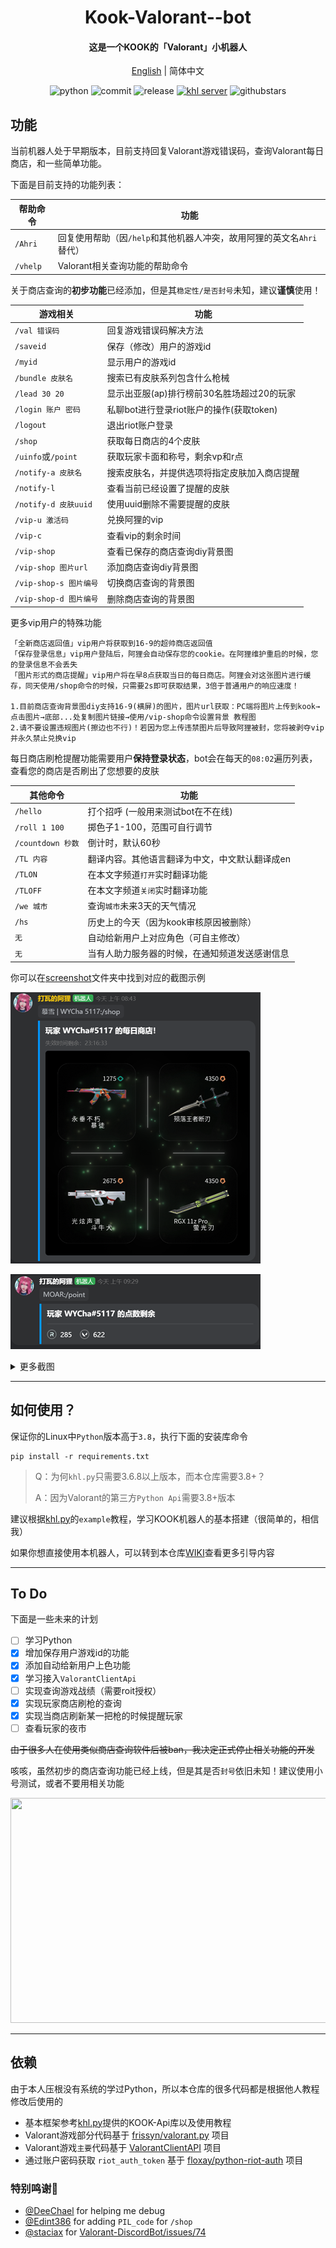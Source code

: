 


<h1 align="center">Kook-Valorant--bot</h1>


<h4 align="center">这是一个KOOK的「Valorant」小机器人</h4>



<div align="center">

[English](./README_EN.md) | 简体中文


![python](https://img.shields.io/badge/Python-3.8%2B-green) ![commit](https://img.shields.io/github/last-commit/Aewait/Valorant-kaiheila-bot) ![release](https://img.shields.io/github/v/release/Aewait/Valorant-kaiheila-bot)
[![khl server](https://www.kaiheila.cn/api/v3/badge/guild?guild_id=3566823018281801&style=3)](https://kaihei.co/oqz7Xg) ![githubstars](https://img.shields.io/github/stars/Aewait/Valorant-kaiheila-bot?style=social)
</div>

## 功能
当前机器人处于早期版本，目前支持回复Valorant游戏错误码，查询Valorant每日商店，和一些简单功能。

下面是目前支持的功能列表：

| 帮助命令      | 功能                                       |
| ------------- | ------------------------------------------ |
| `/Ahri`           | 回复使用帮助（因`/help`和其他机器人冲突，故用阿狸的英文名`Ahri`替代） |
| `/vhelp` | Valorant相关查询功能的帮助命令                     |

关于商店查询的**初步功能**已经添加，但是其`稳定性/是否封号`未知，建议**谨慎**使用！


| 游戏相关      | 功能                                       |
| ------------- | ------------------------------------------ |
| `/val 错误码` | 回复游戏错误码解决方法                     |
| `/saveid`     | 保存（修改）用户的游戏id                   |
| `/myid`       | 显示用户的游戏id                           |
| `/bundle 皮肤名`  | 搜索已有皮肤系列包含什么枪械               |
| `/lead 30 20` | 显示出亚服(ap)排行榜前30名胜场超过20的玩家 |
| `/login 账户 密码` | 私聊bot进行登录riot账户的操作(获取token) |
| `/logout` | 退出riot账户登录 |
| `/shop` | 获取每日商店的4个皮肤 |
| `/uinfo`或`/point` | 获取玩家卡面和称号，剩余vp和r点 |
| `/notify-a 皮肤名` | 搜索皮肤名，并提供选项将指定皮肤加入商店提醒 |
| `/notify-l` | 查看当前已经设置了提醒的皮肤 |
| `/notify-d 皮肤uuid` | 使用uuid删除不需要提醒的皮肤 |
| `/vip-u 激活码` |兑换阿狸的vip |
| `/vip-c` | 查看vip的剩余时间 |
| `/vip-shop` | 查看已保存的商店查询diy背景图 |
| `/vip-shop 图片url` | 添加商店查询diy背景图  |
| `/vip-shop-s 图片编号` | 切换商店查询的背景图 |
| `/vip-shop-d 图片编号` | 删除商店查询的背景图 |

更多vip用户的特殊功能
~~~
「全新商店返回值」vip用户将获取到16-9的超帅商店返回值
「保存登录信息」vip用户登陆后，阿狸会自动保存您的cookie。在阿狸维护重启的时候，您的登录信息不会丢失
「图片形式的商店提醒」vip用户将在早8点获取当日的每日商店。阿狸会对这张图片进行缓存，同天使用/shop命令的时候，只需要2s即可获取结果，3倍于普通用户的响应速度！

1.目前商店查询背景图diy支持16-9(横屏)的图片，图片url获取：PC端将图片上传到kook→点击图片→底部...处复制图片链接→使用/vip-shop命令设置背景 教程图
2.请不要设置违规图片(擦边也不行)！若因为您上传违禁图片后导致阿狸被封，您将被剥夺vip并永久禁止兑换vip
~~~
每日商店刷枪提醒功能需要用户**保持登录状态**，bot会在每天的`08:02`遍历列表，查看您的商店是否刷出了您想要的皮肤

| 其他命令    | 功能                                                         |
| ----------------- | ------------------------------------------------------------ |
| `/hello`          | 打个招呼 (一般用来测试bot在不在线)                                                 |
| `/roll 1 100`     | 掷色子1-100，范围可自行调节                                  |
| `/countdown 秒数` | 倒计时，默认60秒                                             |
| `/TL 内容` | 翻译内容。其他语言翻译为中文，中文默认翻译成en |
| `/TLON` | 在本文字频道`打开`实时翻译功能 |
| `/TLOFF` | 在本文字频道`关闭`实时翻译功能 |
| `/we 城市` | 查询`城市`未来3天的天气情况 |
| `/hs` | 历史上的今天（因为kook审核原因被删除） |
|         `无`         | 自动给新用户上对应角色（可自主修改）                           |
| `无` | 当有人助力服务器的时候，在通知频道发送感谢信息 |

你可以在[screenshot](./screenshot)文件夹中找到对应的截图示例

![image](./screenshot/daily_shop.png)

![image](./screenshot/points.png)

<details>
<summary>更多截图</summary>
<img src="./screenshot/bundle.png" alt="bundle">
<img src="./screenshot/lead.png" alt="leaderborad">
<img src="./screenshot/uinfo.png" alt="uinfo">
<img src="./screenshot/weather.png" alt="we">
</details>

----

## 如何使用？

保证你的Linux中`Python`版本高于`3.8`，执行下面的安装库命令

~~~
pip install -r requirements.txt
~~~

> Q：为何`khl.py`只需要3.6.8以上版本，而本仓库需要3.8+？
>
> A：因为Valorant的第三方`Python Api`需要3.8+版本

建议根据[khl.py](https://github.com/TWT233/khl.py)的`example`教程，学习KOOK机器人的基本搭建（很简单的，相信我）

如果你想直接使用本机器人，可以转到本仓库[WIKI](https://github.com/Aewait/Valorant-kaiheila-bot/wiki)查看更多引导内容

----

## To Do

下面是一些未来的计划

- [ ] 学习Python
- [x] 增加保存用户游戏id的功能
- [x] 添加自动给新用户上色功能
- [x] 学习接入`ValorantClientApi`
- [ ] 实现查询游戏战绩（需要roit授权）
- [x] 实现玩家商店刷枪的查询
- [x] 实现当商店刷新某一把枪的时候提醒玩家
- [ ] 查看玩家的夜市

~~由于很多人在使用类似商店查询软件后被ban，我决定正式停止相关功能的开发~~

咳咳，虽然初步的商店查询功能已经上线，但是其是否`封号`依旧未知！建议使用小号测试，或者不要用相关功能

<img src="https://s1.ax1x.com/2022/07/07/jwNGMF.png" width="510px" height="360px"/>

----

## 依赖

由于本人压根没有系统的学过Python，所以本仓库的很多代码都是根据他人教程修改后使用的
* 基本框架参考[khl.py](https://github.com/TWT233/khl.py)提供的KOOK-Api库以及使用教程
* Valorant游戏部分代码基于 [frissyn/valorant.py](https://github.com/frissyn/valorant.py/) 项目
* Valorant游戏`主要`代码基于 [ValorantClientAPI](https://github.com/HeyM1ke/ValorantClientAPI) 项目
* 通过账户密码获取 `riot_auth_token` 基于 [floxay/python-riot-auth](https://github.com/floxay/python-riot-auth) 项目


### 特别鸣谢🎁
* [@DeeChael](https://github.com/DeeChael) for helping me debug
* [@Edint386](https://github.com/Edint386) for adding `PIL_code` for `/shop` 
* [@staciax](https://github.com/staciax) for [Valorant-DiscordBot/issues/74](https://github.com/staciax/Valorant-DiscordBot/issues/74)


